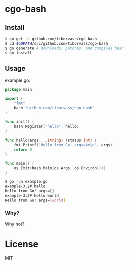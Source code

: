 # cgo-bash

## Install

```sh
$ go get -d github.com/tiborvass/cgo-bash
$ cd $GOPATH/src/github.com/tiborvass/cgo-bash
$ go generate # downloads, patches, and compiles bash
$ go install
```

## Usage

example.go:
```Go
package main

import (
	"fmt"
	bash "github.com/tiborvass/cgo-bash"
)

func init() {
	bash.Register("hello", hello)
}

func hello(args ...string) (status int) {
	fmt.Printf("Hello from Go! args=%v\n", args)
	return 0
}

func main() {
	os.Exit(bash.Main(os.Args, os.Environ()))
}
```

```sh
$ go run example.go
example-3.2# hello
Hello from Go! args=[]
example-3.2# hello world
Hello from Go! args=[world]
```

### Why?

Why not?


# License

MIT

